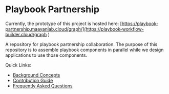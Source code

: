 # Playbook Partnership

Currently, the prototype of this project is hosted here: [https://playbook-partnership.maayanlab.cloud/graph/](https://playbook-workflow-builder.cloud/graph )

A repository for playbook partnership collaboration. The purpose of this repository is to assemble playbook components in parallel while we design applications to use those components.

Quick Links:
- [Background Concepts](./docs/background.md)
- [Contribution Guide](./docs/contributions.md)
- [Frequently Asked Questions](./docs/faq.md)

